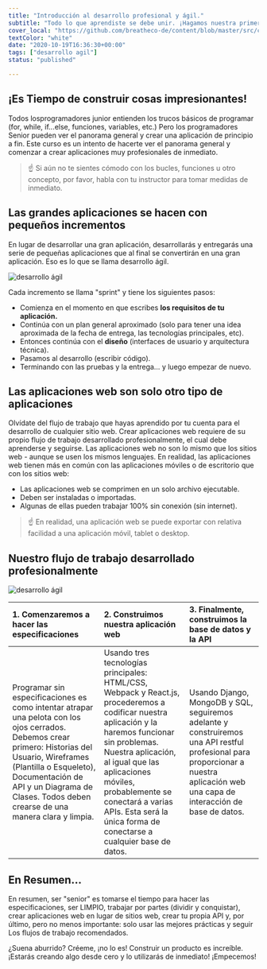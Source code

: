 ```yaml
---
title: "Introducción al desarrollo profesional y ágil."
subtitle: "Todo lo que aprendiste se debe unir. ¡Hagamos nuestra primera aplicación profesional completa usando el método de desarrollo ágil!"
cover_local: "https://github.com/breatheco-de/content/blob/master/src/content/lesson/../../assets/images/98208ebb-dcb3-4e40-9ae4-4ec886213f97.jpeg?raw=true"
textColor: "white"
date: "2020-10-19T16:36:30+00:00"
tags: ["desarrollo agil"]
status: "published"

---
```


## ¡Es Tiempo de construir cosas impresionantes!

Todos losprogramadores junior entienden los trucos básicos de programar (for, while, if...else, funciones, variables, etc.) Pero los programadores Senior pueden ver el panorama general y crear una aplicación de principio a fin.  Este curso es un intento de hacerte ver el panorama general y comenzar a crear aplicaciones muy profesionales de inmediato.

> ☝️ Si aún no te sientes cómodo con los bucles, funciones u otro concepto, por favor, habla con tu instructor para tomar medidas de inmediato.

## Las grandes aplicaciones se hacen con pequeños incrementos


En lugar de desarrollar una gran aplicación, desarrollarás y entregarás una serie de pequeñas aplicaciones que al final se convertirán en una gran aplicación. Eso es lo que se llama desarrollo ágil.

![desarrollo ágil](https://github.com/breatheco-de/content/blob/master/src/assets/images/7f627fe6-aa37-4450-bbff-dc4ea0ce8309.jpeg?raw=true)

Cada incremento se llama "sprint" y tiene los siguientes pasos:

+ Comienza en el momento en que escribes **los requisitos de tu aplicación.**
+ Continúa con un plan general aproximado (solo para tener una idea aproximada de la fecha de entrega, las tecnologías principales, etc).
+ Entonces continúa con el **diseño** (interfaces de usuario y arquitectura técnica).
+ Pasamos al desarrollo (escribir código).
+ Terminando con las pruebas y la entrega… y luego empezar de nuevo.


## Las aplicaciones web son solo otro tipo de aplicaciones


Olvídate del flujo de trabajo que hayas aprendido por tu cuenta para el desarrollo de cualquier sitio web. Crear aplicaciones web requiere de su propio flujo de trabajo desarrollado profesionalmente, el cual debe aprenderse y seguirse. Las aplicaciones web no son lo mismo que los sitios web - aunque se usen los mismos lenguajes. En realidad, las aplicaciones web tienen más en común con las aplicaciones móviles o de escritorio que con los sitios web:

+ Las aplicaciones web se comprimen en un solo archivo ejecutable.
+ Deben ser instaladas o importadas.
+ Algunas de ellas pueden trabajar 100% sin conexión (sin internet).


> ☝️ En realidad, una aplicación web se puede exportar con relativa facilidad a una aplicación móvil, tablet o desktop.

## Nuestro flujo de trabajo desarrollado profesionalmente


![desarrollo ágil](https://github.com/breatheco-de/content/blob/master/src/assets/images/2b3ed62a-070f-4e7f-9572-34628ffb40d9.png?raw=true)

|1. Comenzaremos a hacer las especificaciones    |2. Construimos nuestra aplicación web    |3. Finalmente, construimos la base de datos y la API  |
|:-----------------------------------------------|:----------------------------------------|:-----------------------------------------------------|
| Programar sin especificaciones es como intentar atrapar una pelota con los ojos cerrados. Debemos crear primero: Historias del Usuario, Wireframes (Plantilla o Esqueleto), Documentación de API y un Diagrama de Clases. Todos deben crearse de una manera clara y limpia. | Usando tres tecnologías principales: HTML/CSS, Webpack y React.js, procederemos a codificar nuestra aplicación y la haremos funcionar sin problemas. Nuestra aplicación, al igual que las aplicaciones móviles, probablemente se conectará a varias APIs. Esta será la única forma de conectarse a cualquier base de datos. | Usando Django, MongoDB y SQL, seguiremos adelante y construiremos una API restful profesional para proporcionar a nuestra aplicación web una capa de interacción de base de datos.   |     

## En Resumen…


En resumen, ser "senior" es tomarse el tiempo para hacer las especificaciones, ser LIMPIO, trabajar por partes (dividir y conquistar), crear aplicaciones web en lugar de sitios web, crear tu propia API y, por último, pero no menos importante: solo usar las mejores prácticas y seguir Los flujos de trabajo recomendados.

¿Suena aburrido? Créeme, ¡no lo es! Construir un producto es increíble. ¡Estarás creando algo desde cero y lo utilizarás de inmediato! ¡Empecemos!

